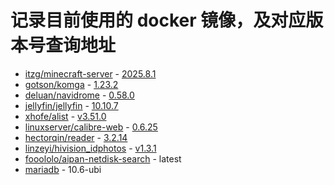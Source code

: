 # 记录目前使用的 docker 镜像，及对应版本号查询地址

- [itzg/minecraft-server](https://hub.docker.com/r/itzg/minecraft-server/tags) - [2025.8.1](https://github.com/itzg/docker-minecraft-server/tags)
- [gotson/komga](https://hub.docker.com/r/gotson/komga/tags) - [1.23.2](https://github.com/gotson/komga/tags)
- [deluan/navidrome](https://hub.docker.com/r/deluan/navidrome/tags) - [0.58.0](https://github.com/navidrome/navidrome/tags)
- [jellyfin/jellyfin](https://hub.docker.com/r/jellyfin/jellyfin/tags) - [10.10.7](https://github.com/jellyfin/jellyfin/tags)
- [xhofe/alist](https://hub.docker.com/r/xhofe/alist/tags) - [v3.51.0](https://github.com/AlistGo/alist/tags)
- [linuxserver/calibre-web](https://hub.docker.com/r/linuxserver/calibre-web/tags) - [0.6.25](https://github.com/janeczku/calibre-web/tags)
- [hectorqin/reader](https://hub.docker.com/r/hectorqin/reader/tags) - [3.2.14](https://github.com/hectorqin/reader/tags)
- [linzeyi/hivision_idphotos](https://hub.docker.com/r/linzeyi/hivision_idphotos/tags) - [v1.3.1](https://github.com/Zeyi-Lin/HivisionIDPhotos/tags)
- [fooololo/aipan-netdisk-search](https://hub.docker.com/r/fooololo/aipan-netdisk-search/tags) - latest
- [mariadb](https://hub.docker.com/_/mariadb/tags) - 10.6-ubi
